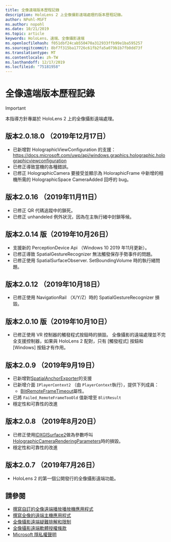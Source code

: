 ```yaml
---
title: 全像遠端版本歷程記錄
description: HoloLens 2 上全像攝影遠端處理的版本歷程記錄。
author: NPohl-MSFT
ms.author: nopohl
ms.date: 10/21/2019
ms.topic: article
keywords: HoloLens、遠端、全像攝影遠端
ms.openlocfilehash: f051dbf24cab550470a312933ffb99e1ba595257
ms.sourcegitcommit: 8bf7f315ba17726c61fb2fa5a079b1b7fb0dd73f
ms.translationtype: MT
ms.contentlocale: zh-TW
ms.lasthandoff: 12/17/2019
ms.locfileid: "75181958"
---
```

# <a name="holographic-remoting-version-history"></a>全像遠端版本歷程記錄

> [!IMPORTANT]
> 本指導方針專屬於 HoloLens 2 上的全像攝影遠端處理。

## 版本2.0.18.0 （2019年12月17日）<a name="v2.0.18"></a>
* 已新增對 HolographicViewConfiguration 的支援： https://docs.microsoft.com/uwp/api/windows.graphics.holographic.holographicviewconfiguration
* 已修正導致當機的各種錯誤。
* 已修正 HolographicCamera 要接受並顯示為 HoloraphicFrame 中新增的相機所需的 HolographicSpace CameraAdded 回呼的 bug。

## 版本2.0.16 （2019年11月11日）<a name="2.0.16"></a>
* 已修正 QR 代碼追蹤中的鎖死。
* 已修正 unhandeled 例外狀況，因為在主執行緒中封鎖等候。

## 版本2.0.14 版（2019年10月26日）<a name="v2.0.14"></a>
* 支援新的 PerceptionDevice Api （Windows 10 2019 年11月更新）。
* 已修正導致 SpatialGestureRecognizer 無法觸發保存手勢事件的問題。
* 已修正使用 SpatialSurfaceObserver. SetBoundingVolume 時的執行緒問題。

## 版本2.0.12 （2019年10月18日）<a name="v2.0.12"></a>
* 已修正使用 NavigationRail （X/Y/Z）時的 SpatialGestureRecognizer 損毀。

## 版本2.0.10 版（2019年10月10日）<a name="v2.0.10"></a>
* 已修正使用 VR 控制器的觸發程式按鈕時的損毀。 全像攝影的遠端處理並不完全支援控制器，如果與 HoloLens 2 配對，只有 [觸發程式] 按鈕和 [Windows] 按鈕才有作用。

## 版本2.0.9 （2019年9月19日）<a name="v2.0.9"></a>
* 已新增對[SpatialAnchorExporter](https://docs.microsoft.com/uwp/api/windows.perception.spatial.spatialanchorexporter)的支援
* 已新增介面 ```IPlayerContext2``` （由 ```PlayerContext```執行），提供下列成員：
  - [BlitRemoteFrameTimeout](holographic-remoting-create-player.md#BlitRemoteFrameTimeout)屬性。
* 已將 ```Failed_RemoteFrameTooOld``` 值新增至 ```BlitResult```
* 穩定性和可靠性的改進

## 版本2.0.8 （2019年8月20日）<a name="v2.0.8"></a>

* 已修正使用[IDXGISurface2](https://docs.microsoft.com/windows/win32/api/dxgi1_2/nn-dxgi1_2-idxgisurface2)做為參數呼叫[HolographicCameraRenderingParameters](https://docs.microsoft.com/uwp/api/windows.graphics.holographic.holographiccamerarenderingparameters.commitdirect3d11depthbuffer)時的損毀。
* 穩定性和可靠性的改進

## 版本2.0.7 （2019年7月26日）<a name="v2.0.7"></a>

* HoloLens 2 的第一個公開發行的全像攝影遠端功能。

## <a name="see-also"></a>請參閱
* [撰寫自訂的全像遠端播放播放機應用程式](holographic-remoting-create-player.md)
* [撰寫全像的遠端主機應用程式](holographic-remoting-create-host.md)
* [全像攝影遠端疑難排解和限制](holographic-remoting-troubleshooting.md)
* [全像攝影遠端軟體授權條款](https://docs.microsoft.com/legal/mixed-reality/microsoft-holographic-remoting-software-license-terms)
* [Microsoft 隱私權聲明](https://go.microsoft.com/fwlink/?LinkId=521839)
